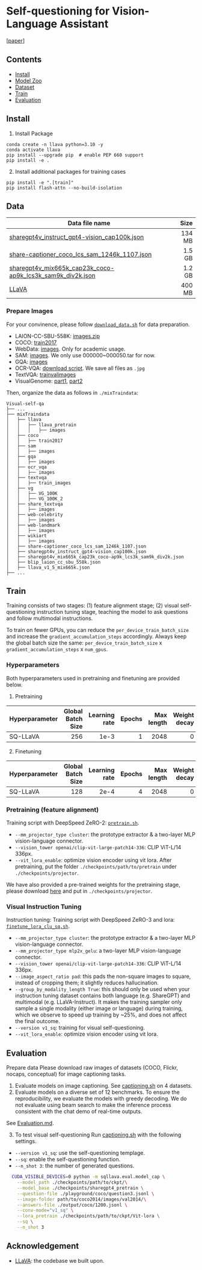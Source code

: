 # Self-questioning for Vision-Language Assistant
[[paper](https://arxiv.org/pdf/2403.11299.pdf)]

## Contents
- [Install](#install)
- [Model Zoo](./docs/MODEL_ZOO.md)
- [Dataset](#data)
- [Train](#train)
- [Evaluation](#evaluation)

## Install

1. Install Package
```Shell
conda create -n llava python=3.10 -y
conda activate llava
pip install --upgrade pip  # enable PEP 660 support
pip install -e .
```

2. Install additional packages for training cases
```
pip install -e ".[train]"
pip install flash-attn --no-build-isolation
```



## Data



| Data file name | Size |
| --- | ---: |
| [sharegpt4v_instruct_gpt4-vision_cap100k.json](https://huggingface.co/datasets/Lin-Chen/ShareGPT4V/blob/main/sharegpt4v_instruct_gpt4-vision_cap100k.json) | 134 MB |
| [share-captioner_coco_lcs_sam_1246k_1107.json](https://huggingface.co/datasets/Lin-Chen/ShareGPT4V/blob/main/share-captioner_coco_lcs_sam_1246k_1107.json) | 1.5 GB |
| [sharegpt4v_mix665k_cap23k_coco-ap9k_lcs3k_sam9k_div2k.json](https://huggingface.co/datasets/Lin-Chen/ShareGPT4V/blob/main/sharegpt4v_mix665k_cap23k_coco-ap9k_lcs3k_sam9k_div2k.json) | 1.2 GB |
| [LLaVA](https://github.com/haotian-liu/LLaVA/blob/main/docs/Data.md) | 400 MB |
### Prepare Images

For your convinence, please follow [`download_data.sh`](https://github.com/heliossun/SQ-LLaVA/blob/main/download_data.sh) for data preparation.

- LAION-CC-SBU-558K: [images.zip](https://huggingface.co/datasets/liuhaotian/LLaVA-Pretrain/blob/main/images.zip)
- COCO: [train2017](http://images.cocodataset.org/zips/train2017.zip)
- WebData: [images](https://drive.google.com/drive/folders/1tCUQ-sq6vdshZVkF0ZeF3K4eztkXJgax?usp=sharing). Only for academic usage.
- SAM: [images](https://ai.meta.com/datasets/segment-anything-downloads/). We only use 000000~000050.tar for now.
- GQA: [images](https://downloads.cs.stanford.edu/nlp/data/gqa/images.zip)
- OCR-VQA: [download script](https://drive.google.com/drive/folders/1_GYPY5UkUy7HIcR0zq3ZCFgeZN7BAfm_?usp=sharing). We save all files as `.jpg`
- TextVQA: [trainvalimages](https://dl.fbaipublicfiles.com/textvqa/images/train_val_images.zip)
- VisualGenome: [part1](https://cs.stanford.edu/people/rak248/VG_100K_2/images.zip), [part2](https://cs.stanford.edu/people/rak248/VG_100K_2/images2.zip)

Then, organize the data as follows in `./mixTraindata`:

```none
Visual-self-qa
├── ...
├── mixTraindata
│   ├── llava
│   │   ├── llava_pretrain
│   │   │   ├── images
│   ├── coco
│   │   ├── train2017
│   ├── sam
│   │   ├── images
│   ├── gqa
│   │   ├── images
│   ├── ocr_vqa
│   │   ├── images
│   ├── textvqa
│   │   ├── train_images
│   ├── vg
│   │   ├── VG_100K
│   │   ├── VG_100K_2
│   ├── share_textvqa
│   │   ├── images
│   ├── web-celebrity
│   │   ├── images
│   ├── web-landmark
│   │   ├── images
│   ├── wikiart
│   │   ├── images
│   ├── share-captioner_coco_lcs_sam_1246k_1107.json
│   ├── sharegpt4v_instruct_gpt4-vision_cap100k.json
│   ├── sharegpt4v_mix665k_cap23k_coco-ap9k_lcs3k_sam9k_div2k.json
│   ├── blip_laion_cc_sbu_558k.json
│   ├── llava_v1_5_mix665k.json
├── ...
```


## Train
Training consists of two stages: (1) feature alignment stage; (2) visual self-questioning instruction tuning stage, teaching the model to ask questions and follow multimodal instructions.

To train on fewer GPUs, you can reduce the `per_device_train_batch_size` and increase the `gradient_accumulation_steps` accordingly. Always keep the global batch size the same: `per_device_train_batch_size` x `gradient_accumulation_steps` x `num_gpus`.

### Hyperparameters
Both hyperparameters used in pretraining and finetuning are provided below.

1. Pretraining

| Hyperparameter | Global Batch Size | Learning rate | Epochs | Max length | Weight decay |
| --- | ---: | ---: | ---: | ---: | ---: |
| SQ-LLaVA | 256 | 1e-3 | 1 | 2048 | 0 |

2. Finetuning

| Hyperparameter | Global Batch Size | Learning rate | Epochs | Max length | Weight decay |
| --- | ---: | ---: | ---: | ---: | ---: |
| SQ-LLaVA | 128 | 2e-4 | 4 | 2048 | 0 |


### Pretraining (feature alignment)

Training script with DeepSpeed ZeRO-2: [`pretrain.sh`](https://github.com/heliossun/SQ-LLaVA/blob/main/scripts/pretrain_clu.sh).

- `--mm_projector_type cluster`: the prototype extractor & a two-layer MLP vision-language connector.
- `--vision_tower openai/clip-vit-large-patch14-336`: CLIP ViT-L/14 336px.
- `--vit_lora_enable`: optimize vision encoder using vit lora.
After pretraining, put the folder `./checkpoints/path/to/pretrain` under `./checkpoints/projector`.

We have also provided a pre-trained weights for the pretraining stage, please download [here](https://huggingface.co/ZachSun/Sophon-projector-cluster-pretrain) and put in `./checkpoints/projector`.

### Visual Instruction Tuning

Instruction tuning:
Training script with DeepSpeed ZeRO-3 and lora: [`finetune_lora_clu_sq.sh`](https://github.com/heliossun/SQ-LLaVA/blob/main/scripts/finetune_lora_clu_sq.sh).


- `--mm_projector_type cluster`: the prototype extractor & a two-layer MLP vision-language connector.
- `--mm_projector_type mlp2x_gelu`: a two-layer MLP vision-language connector.
- `--vision_tower openai/clip-vit-large-patch14-336`: CLIP ViT-L/14 336px.
- `--image_aspect_ratio pad`: this pads the non-square images to square, instead of cropping them; it slightly reduces hallucination.
- `--group_by_modality_length True`: this should only be used when your instruction tuning dataset contains both language (e.g. ShareGPT) and multimodal (e.g. LLaVA-Instruct). It makes the training sampler only sample a single modality (either image or language) during training, which we observe to speed up training by ~25%, and does not affect the final outcome.
- `--version v1_sq`: training for visual self-questioning.
- `--vit_lora_enable`: optimize vision encoder using vit lora. 


## Evaluation
Prepare data
Please download raw images of datasets (COCO, Flickr, nocaps, conceptual) for image captioning tasks.
1. Evaluate models on image captioning.
See [captioning.sh](https://github.com/heliossun/SQ-LLaVA/blob/main/scripts/eval/captioning.sh) on 4 datasets.
2. Evaluate models on a diverse set of 12 benchmarks. To ensure the reproducibility, we evaluate the models with greedy decoding. We do not evaluate using beam search to make the inference process consistent with the chat demo of real-time outputs.

See [Evaluation.md](./docs/Evaluation.md).

3. To test visual self-questioning
Run [captioning.sh](https://github.com/heliossun/SQ-LLaVA/blob/main/scripts/eval/captioning.sh) with the following settings.
- `--version v1_sq`: use the self-questioning templage.
- `--sq`: enable the self-questioning function.
- `--n_shot 3`: the number of generated questions.

```bash
  CUDA_VISIBLE_DEVICES=0 python -m sqllava.eval.model_cap \
    --model_path ./checkpoints/path/to/ckpt/\
    --model_base ./checkpoints/sharegpt4_pretrain \
    --question-file ./playground/coco/question3.jsonl \
    --image-folder path/to/coco2014/images/val2014/\
    --answers-file ./output/coco/1200.jsonl \
    --conv-mode="v1_sq" \
    --lora_pretrain ./checkpoints/path/to/ckpt/Vit-lora \
    --sq \
    --n_shot 3 
```

## Acknowledgement

- [LLaVA](https://github.com/haotian-liu/LLaVA): the codebase we built upon.


